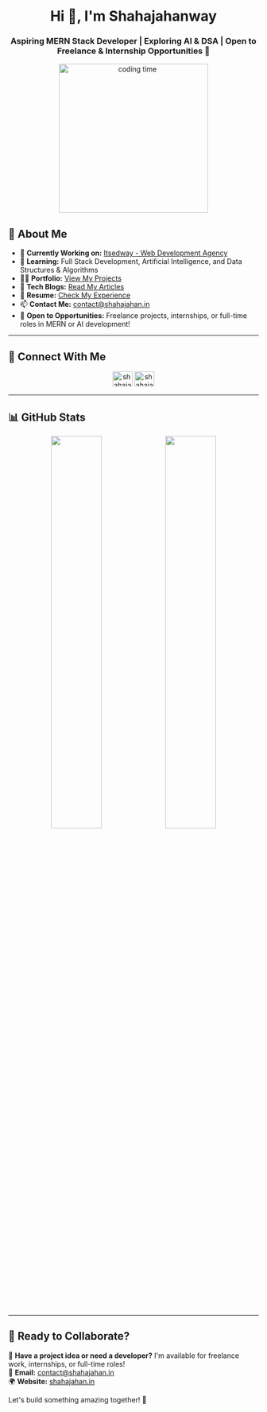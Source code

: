 <h1 align="center">Hi 👋, I'm Shahajahanway</h1>
<h3 align="center">Aspiring MERN Stack Developer | Exploring AI & DSA | Open to Freelance & Internship Opportunities 🚀</h3>

<p align="center">
  <img width="300" src="https://cdn.dribbble.com/users/1162077/screenshots/3848914/programmer.gif" alt="coding time">
</p>

## 🚀 About Me  
- 🔭 **Currently Working on:** [Itsedway - Web Development Agency](https://www.itsedway.com)  
- 🌱 **Learning:** Full Stack Development, Artificial Intelligence, and Data Structures & Algorithms  
- 👨‍💻 **Portfolio:** [View My Projects](https://www.itsedway.com/projects)
- 📝 **Tech Blogs:** [Read My Articles](https://blog.itsedway.com)  
- 📄 **Resume:** [Check My Experience](https://itsedway.com/wp-content/uploads/2025/05/Shahajahan_Resume.pdf)
- 📫 **Contact Me:** contact@shahajahan.in  
- 💼 **Open to Opportunities:** Freelance projects, internships, or full-time roles in MERN or AI development!

---


## 🔗 Connect With Me  
<p align="center">
  <a href="https://www.linkedin.com/in/shahajahandev/" target="blank"><img src="https://raw.githubusercontent.com/rahuldkjain/github-profile-readme-generator/master/src/images/icons/Social/linked-in-alt.svg" alt="shahajahanway" height="30" width="40" /></a>
  <a href="https://www.instagram.com/shahajahan.dev/" target="blank"><img src="https://raw.githubusercontent.com/rahuldkjain/github-profile-readme-generator/master/src/images/icons/Social/instagram.svg" alt="shahajahansheikhs" height="30" width="40" /></a>
</p>

---

## 📊 GitHub Stats  
<p align="center">
  <img width="45%" src="https://github-readme-stats.vercel.app/api?username=shahajahanway&show_icons=true&theme=tokyonight&title_color=8A2BE2&text_color=8A2BE2&icon_color=8A2BE2&bg_color=0D1117" />
  <img width="45%" src="https://github-readme-streak-stats.herokuapp.com/?user=shahajahanway&theme=tokyonight&border=8A2BE2&background=0D1117&stroke=8A2BE2" />
</p>

---

## 🚀 Ready to Collaborate?  
💬 **Have a project idea or need a developer?** I'm available for freelance work, internships, or full-time roles!  
📧 **Email:** contact@shahajahan.in  
🌍 **Website:** [shahajahan.in](https://www.shahajahan.in)  

Let's build something amazing together! 🚀
